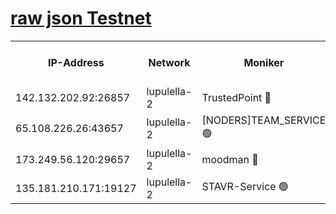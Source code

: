 [raw json Testnet](https://rpc-check.jaclalt.stavr.tech/jaclalt/rpc-jaclalt-result.json)
=

<table><tr><th>IP-Address</th><th>Network</th><th>Moniker</th><th>Latest Block Height</th><th>Earliest Block Height</th><th>Catching Up</th><th>Tx Index</th><th>Voting Power</th><th>Scan Time</th></tr><tr><td>142.132.202.92:26857</td><td>lupulella-2</td><td>TrustedPoint 🔴</td><td>7113054</td><td>6282001</td><td>False</td><td>off</td><td>400065</td><td>2024-03-15T06:48:46.219694404UTC</td></tr><tr><td>65.108.226.26:43657</td><td>lupulella-2</td><td>[NODERS]TEAM_SERVICE 🟢</td><td>7113054</td><td>6282001</td><td>False</td><td>on</td><td>0</td><td>2024-03-15T06:48:46.563234792UTC</td></tr><tr><td>173.249.56.120:29657</td><td>lupulella-2</td><td>moodman 🔴</td><td>7113054</td><td>7013054</td><td>False</td><td>off</td><td>1075134</td><td>2024-03-15T06:48:45.980192180UTC</td></tr><tr><td>135.181.210.171:19127</td><td>lupulella-2</td><td>STAVR-Service 🟢</td><td>7113053</td><td>7112001</td><td>False</td><td>on</td><td>0</td><td>2024-03-15T06:48:39.481249086UTC</td></tr></table>

